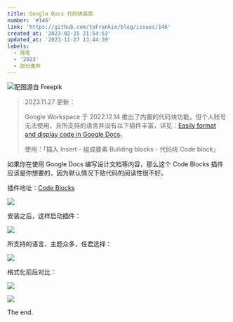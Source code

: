 ```yaml
---
title: Google Docs 代码块高亮
number: '#146'
link: 'https://github.com/toFrankie/blog/issues/146'
created_at: '2023-02-25 21:54:53'
updated_at: '2023-11-27 13:44:39'
labels:
  - 随笔
  - '2023'
  - 部分废弃
---
```

![配图源自 Freepik](https://upload-images.jianshu.io/upload_images/5128488-e51425e5b1ee1761.jpg?imageMogr2/auto-orient/strip%7CimageView2/2/w/1240)

> 2023.11.27 更新：
> 
> Google Workspace 于 2022.12.14 推出了内置的代码块功能，但个人账号无法使用，且所支持的语言并没有以下插件丰富，详见：[Easily format and display code in Google Docs](https://workspaceupdates.googleblog.com/2022/12/format-display-code-google-docs.html)。
>
> 使用：「插入 Insert - 组成要素 Building blocks - 代码块 Code block」


如果你在使用 Google Docs 编写设计文档等内容，那么这个 Code Blocks 插件应该是你想要的，因为默认情况下贴代码的阅读性很不好。

插件地址：[Code Blocks](https://workspace.google.com/u/1/marketplace/app/code_blocks/100740430168)

![](https://upload-images.jianshu.io/upload_images/5128488-e7ac09acd6a29dea.png?imageMogr2/auto-orient/strip%7CimageView2/2/w/1240)

安装之后，这样启动插件：

![](https://upload-images.jianshu.io/upload_images/5128488-2085aa3629a1362f.png?imageMogr2/auto-orient/strip%7CimageView2/2/w/1240)

所支持的语言、主题众多，任君选择：

![](https://upload-images.jianshu.io/upload_images/5128488-ff43e0913f382628.png?imageMogr2/auto-orient/strip%7CimageView2/2/w/1240)


格式化前后对比：

![](https://upload-images.jianshu.io/upload_images/5128488-8e53dc098ae86ad7.png?imageMogr2/auto-orient/strip%7CimageView2/2/w/1240)

![](https://upload-images.jianshu.io/upload_images/5128488-7608dc1fc9616c60.png?imageMogr2/auto-orient/strip%7CimageView2/2/w/1240)

The end.
